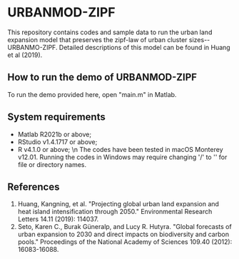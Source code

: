 # URBANMOD-ZIPF
This repository contains codes and sample data to run the urban land expansion model that preserves the zipf-law of urban cluster sizes--URBANMO-ZIPF. Detailed descriptions of this model can be found in Huang et al (2019).

## How to run the demo of URBANMOD-ZIPF
To run the demo provided here, open "main.m" in Matlab.

## System requirements
- Matlab R2021b or above;
- RStudio v1.4.1717 or above;
- R v4.1.0 or above;
\n
The codes have been tested in macOS Monterey v12.01. 
Running the codes in Windows may require changing '/' to '\' for file or directory names.

## References
1. Huang, Kangning, et al. "Projecting global urban land expansion and heat island intensification through 2050." Environmental Research Letters 14.11 (2019): 114037.
2. Seto, Karen C., Burak Güneralp, and Lucy R. Hutyra. "Global forecasts of urban expansion to 2030 and direct impacts on biodiversity and carbon pools." Proceedings of the National Academy of Sciences 109.40 (2012): 16083-16088.